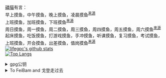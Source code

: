 [磷猫](https://zh.wikipedia.org/wiki/User:WhitePhosphorus)有言：  
早上摸鱼，中午摸鱼，晚上摸鱼，凌晨摸鱼<sup>[来源](https://t.me/wikipedia_zh_game/736361)</sup>  
上班摸鱼，加班摸鱼，下班摸鱼<sup>[来源](https://t.me/wikipedia_zh_game/736363)</sup>  
周日摸鱼，周一摸鱼，周二摸鱼，周三摸鱼，周四摸鱼，周五摸鱼，周六摸鱼<sup>[来源](https://t.me/wikipedia_zh_game/736365)</sup>  
起床摸鱼，吃饭摸鱼，打游戏摸鱼，手冲摸鱼，听课摸鱼，复习摸鱼，考试摸鱼，上班摸鱼，开会摸鱼，出差摸鱼，值岗摸鱼<sup>[来源](https://t.me/wikipedia_zh_game/736369)</sup>  
[![lifegpc's github stats](https://github-readme-stats.vercel.app/api?username=lifegpc&show_icons=true&hide_title=false&count_private=true)](https://github.com/anuraghazra/github-readme-stats)  
[![Top Langs](https://github-readme-stats.vercel.app/api/top-langs/?username=lifegpc&layout=compact&exclude_repo=lifegpc.github.io&langs_count=10)](https://github.com/anuraghazra/github-readme-stats) 
<details>
<summary>gpg公钥</summary>
<p>

```
-----BEGIN PGP PUBLIC KEY BLOCK-----

mQINBGAs3FkBEADdmvdU9RwUX5yY2jzkoHl7pKGIDpZOQB/CDvz8lpQaVLp+QilR
gEEaWIWrUsKhTi2OTcSwO+sXET6lYRAruzs0LrXuXMHU/gJeonn6+Fx4blgRXKIc
JqTRSTLmTBwLzl27mgOMe6vK5H4aQlr/Bi7XvGCe70H4nokSs7/eGtuN8GZ9h90r
25fORdp8loc0K40pfZ8vJZaQ6k3y+W97dv5bJVGlkR71NQC957+1dDquI/zKFKYh
b3aXeIPWtjK2WZoYOg8oax0p/NTRQ6SpnODZDrv2/x0wUx4PzyRMsFifSDRApZBv
jnOFY8uhIGScBodj32gDGebmcnjrrkgahnVZ2wUbb8sYqojAJkhzVIQCQDnYq+tI
g5uE5rUAMcYsHkg7JSZp8/5suBwMXJpeiUcP7TSQ2nU6hIDsElCFyDivtAdMwEym
K3rgqdTWJgTkLsVHkG05XQT798zbusZ18Q1KkLRDWeWs285d1tIf1EM9irRp+3KW
QVPX6SX/zdFM0KLRSZRF46iW3POw+O97C3ANUpmpTBxl0TNPC7/iiEm2ZvDYWLvj
QqRhI9aPg3LHyz2Ifm3b/4mzlIW6wlQ83vVjfajrs/lsjOysnHRloNd6jS+H+xiE
LleHHDAKkGherrkh/h4Syws9b0BYrR6mkz6z6JwMc6NbuVInaxtGfsXwfQARAQAB
tB9saWZlZ3BjIDxnMTcxMDQzMTM5NUBnbWFpbC5jb20+iQJOBBMBCAA4FiEEDpRO
qkZl3Qn8LwIsI/Sv1spVIhoFAmAs3FkCGwMFCwkIBwIGFQoJCAsCBBYCAwECHgEC
F4AACgkQI/Sv1spVIhpToxAAgVETBdm2BEMzPslpnaZ924VK2lrKDa+bg7HKZrWg
f9ckqLekwwAh5yNYQZeOlxXwTzw0yi1ka+BUciz4ErN1Fn8zEtw+lk1GR99O8ZWv
MK+Tc1zgNpa01YWUC5VTyfP7tvdJK1U3GgKm9sXrvA8cqKx4Pt7EcR/nlrIpqelP
lJ2nXan88fHxyExZ1ubfb//qv0/aN987ocxvVkKfK9oIoWWRLZsIwxlzSXTx3fdE
HgULmBTbVTENaBB/BioSD62EXdQr/UZ1861VLjwhPVLiammLeG1YRrmiU1IDrBIg
V6uxt2J7PloL0sLHY4wnzubLHdzkwuYz2wmBlERXM/7O3crPh/RAa2VkiKTBAEWR
j+ETmG6vYul/peTgDGsyTmaik/JYti7ru6rp6YzoKRywnRTPeA/MmH6MpLG7fHFd
DSEqo0n1CYQtlI5jgy7Wqy/mhTCoaDzQS89ciF4Y+5AhwlevOdV555GtMiHQHEwc
whPJ9vmCQXZSHOfVq2MzGhCzG1wxCSxMLhCLJPXbNHMPmrPLSoWXLIJKT2qq03y6
25d7qBtGTGtCZ9Z/9+ZbWhyWvDv1+FlKeURltaZwi9jONDZaAvFRl9SGYpvo5vPx
3Fpm9sA7C78zZMyfr+kC4qJMAA7q0/VDNbau2f2juBUcB9KD5spuGmY9cRCNLNzs
PlG5Ag0EYCzcWQEQAKqAThbtYypI2Wa1y/vujAaAI5FsAGNDl2zhgoTjAYIud1YT
fVrSkQ00+YJMs+miESEABPuyKIxIINP1jV7NEXUq02dceprdn4I1yum8uJZppWEU
bSWhL5qTVg1j0WWI/Eib2UjU88jbOF6Nh2d3OCUeVkGRrGymLVqUGa1mVz2eruND
D1/8Zfxr1rmfYf4GMyn6bQF3Z0Oo0oON56S0p1U43as8dZbRg1MfMa9c66Pbwku4
HSfNFHU9lOxxs0Ph8XxjodDrK0Aq5RIe1m9kdCBqpIhr894cme8xG6VhAVC78D8K
1pE2Qu9mKiGJBUFseOHMXhqL8rt8ip9QA0fMcVDfIOkboNFTcZrRlIXIymEhg67I
7Fk2pAiC0wM2b71OABMpRWPKTHzTV3AfPddQwsJzR3c4AFW/Yg0sxfFXRKmVKZwm
WQiPTn61d9ezdABTBn2/4nhnzVLANSx/340IjCIaIdqquVQ0iIKa47hJ/TciinCF
9aiWl2pMARkrDTL7Q/Dv86sxBHclmZIfbA9cC9nnRiAdPgsramuxQPAxXTUbO0LL
5vB6lsUvnIGSKKT9qzXcbERKCzGkAmG5B+/VxBtLlQG+nMJ/yUvrCM6Y3BwPSO5y
jZwq15ufCasyR1Y7iFVQ09Z5R3tzpPNPlRG4ATaSE0mu0wLEHPBlCTsRmE6rABEB
AAGJAjYEGAEIACAWIQQOlE6qRmXdCfwvAiwj9K/WylUiGgUCYCzcWQIbDAAKCRAj
9K/WylUiGrVwD/0aMOcVjaiLLoiiJwiQdGYk9d4mLshE9B1dCMjNtPP3f9bVdh+T
s7S+ftN+8m28fEU8M/twvxG2IOaYPY7zHH0Ou8Uq8bb5zZ4k4d73kA3c0LZGEBrJ
aRvy3PRr3i3OfMYS1AB68MgmfEjpeQNb/zNIASjCo3vgWo7v7obMqDqkujKr9y9u
n1ZVj/2ZbfQVzfqJdQJOm8FW4WCY/vVvMbC8blU3wUSeYSxIIhi5dFMaciAp66Nq
11ac6EoumYI5/GjFPOo7Vha8RR/7eyyOmFqUhLJIRvn8EDOzu/2KJDIZYMR0mbPx
+Hp7tj/OfpP0jEXIn5wLEJlwoilQ8VmjTop+22lZciFp1ZF/LCsqDopRaHwBH8pX
MDvVH+1LbRalqIYknd1URl5SZIpIEfsiKw4h1CyiP8pzwudH4VWHPb+ePIcqYgwi
uf2ZvNTTqdTNlouJFZFGvS+I6qqSFEL1UrOXpSOwuZcZxVh+GpnOhzUKteXgoeOj
0XwQIcZDnsZwYST1YBNzJkmzb1qqY9g/qTy7wCcVPQQLss4/Kai5cxiSYAZPfGvJ
BEZ0vd7tlawbma07ifh/OuErMisD/k3laF0qo6EwU1kcRuD707BkN4SKsk0d7rLO
zRlD7colcKT/F5NAG5kohc2QGuK8KHyRMfeg80YsddbKr1XSOo3QxS2Ecg==
=DTeS
-----END PGP PUBLIC KEY BLOCK-----
```

</p>
</details>
<details>
<summary>To FeiBam and 戈登走过去</summary>
<details>
<summary>FaiBam</summary>
-----BEGIN PGP MESSAGE-----

hQGMAyoYw1uHDRSRAQv+Kfbm13JCRherQYq+lfLr9vWBks6cTyzx/FNVgmPInFDz
LEkNG+wXdvsAZv5RK133edXi1QoDrP7DHjI3NsesKF8RbqqsTBl5dTFgNLheA8iQ
Rjx+7jtJJX0+Z3GhPKUE92tkcrnjDQC9pNqo8aE31sDmplz+315g0gV/niT8qxMp
WHtBZ5rB/0Iu1apnbc10GEeydnsvVeukq8N+/mv4/4Wx1oKQl0rDK60Ck8Y/p3V9
2y6EIR/eYm0T1MQr6jHmtVZvUz4IVad0aaK0Cj5YRWPJl7Cp7hP5OC0IaBSdVC3O
ELBqvthB6Q0rSfy01kwtYCrjiarf/fsIzOO0r3FnfWZkUH/QE712cAoznMz52l2N
BPlOLRQKzHVISoHjcJYWXdXKEpEVmdhzpwoHyjZP/x7SG+cs+/lHM9aWSpoDhO2Q
E8WE7wJPDJkuCZ9T2clUyp94hwjjY/wIhdkOIlKLwp7pfK4fSwonudO+8yiM9u64
8mjKunkEfLFKylPab/n00nMBEUlf0UoU3xhhWq9GghEzpGSrroEd4nGk3omdJy/V
2cP0Qr8/rVfmk7cDOF/4007gYxM9HszU1a0MSV0wEttksWVpkKp8V9yCYGZFiC85
IwymfE7FJNdnggbc/jQQfS7XMAhsKbC/RDAiotu8pWH+rbLL
=BlIh
-----END PGP MESSAGE-----
</details>
<details>
<summary>戈登走过去</summary>
-----BEGIN PGP MESSAGE-----

hQGMAxDuLP1eHH/vAQwAq1OVXw96r2PX6ZhpIetr/cgTyXacfVFSemb8KHHPoWq6
muTr53+QmSDMvz5eTre2dbtOgbiYc4rDVXWba0Tok0oDCffVBhxVVmwpWi8eKZ25
u/q1k0KYqb5axtjHbIWrSxdzUlbJgh9/CBaNQugE5J7Ezmbi/5nKZchVH0AoQibe
frxJoScwfe7b1ZTv+9IwTXh+AZCs0uMjiG/iY5L2+gJI4aaMHTMHAwkXo3L1WQAJ
YCZeAA9ShFAx5SVyq43QIazlPtgXreF2CBTkUlzf258SMC7YljHL6Oxuyx1SbDrm
IdV/EtCeYUeNLt+P2bBEFg1rP/gm6d4K7s59owU2Zl5ZUP0kWi0ZFE7VjRMHKUyN
k1zQxEzZuG8nMYuPQMBrfgXOlVzQQkzusAtlYaAlAwkMDwfx4sgmJAQVH53JXV1Z
IJPBRODbAnIwpuIpOghYgiMKp7jqTJPZAleYWtY4EsMyHEiw7b8tAZcBu7etI5u3
0pClyGuZDzDTsTOQ7X5K0nMBsdO9EKKwGs1fMtFpsGAYUZnSAY+m8SRakBAPpyVD
jJnAkZQWhUNpGqb/ye3EJe+J90Z+8giVVRtKBPN77/l1uHgYp6SmWgoTf2IWlk9F
vLcWSLlSqcTmzKW6CFMZ8N4kEpYa4VnM/Cv6ovGfl/OYhe0v
=S312
-----END PGP MESSAGE-----
</details>
</details>
